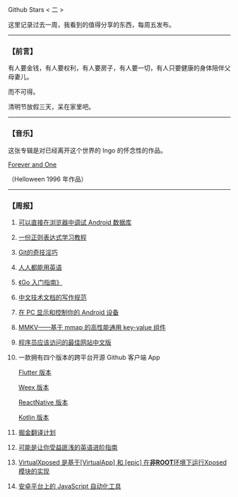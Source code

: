 Github Stars < 二 >

这里记录过去一周，我看到的值得分享的东西，每周五发布。

---

### 【前言】

有人要金钱，有人要权利，有人要房子，有人要一切，有人只要健康的身体陪伴父母妻儿。

而不可得。

清明节放假三天，呆在家里吧。

---

### 【音乐】

这张专辑是对已经离开这个世界的 Ingo 的怀念性的作品。

[Forever and One](https://music.163.com/#/song?id=1425151&userid=34152901)

（Helloween 1996 年作品）

---

### 【周报】

1. [可以直接在浏览器中调试 Android 数据库](https://github.com/amitshekhariitbhu/Android-Debug-Database)

2. [一份正则表达式学习教程](https://github.com/ziishaned/learn-regex/blob/master/translations/README-cn.md)

3. [Git的奇技淫巧](https://github.com/521xueweihan/git-tips)

4. [人人都能用英语](https://github.com/xiaolai/everyone-can-use-english)

5. [《Go 入门指南》](https://github.com/unknwon/the-way-to-go_ZH_CN)

6. [中文技术文档的写作规范](https://github.com/ruanyf/document-style-guide)

7. [在 PC 显示和控制你的 Android 设备](https://github.com/Genymobile/scrcpy)

8. [MMKV——基于 mmap 的高性能通用 key-value 组件](https://github.com/Tencent/MMKV/blob/master/readme_cn.md)

9. [程序员应该访问的最佳网站中文版](https://github.com/tuteng/Best-websites-a-programmer-should-visit-zh#news)

10. 一款拥有四个版本的跨平台开源 Github 客户端 App

    [Flutter 版本](https://github.com/CarGuo/gsy_github_app_flutter)

    [Weex 版本](https://github.com/CarGuo/GSYGithubAppWeex) 

    [ReactNative 版本](https://github.com/CarGuo/GSYGithubApp) 

    [Kotlin 版本](https://github.com/CarGuo/GSYGithubAppKotlin) 

11. [掘金翻译计划](https://github.com/xitu/gold-miner)

12. [可能是让你受益匪浅的英语进阶指南](https://github.com/byoungd/English-level-up-tips-for-Chinese)

13. [VirtualXposed 是基于[VirtualApp] 和 [epic] 在**非ROOT**环境下运行Xposed模块的实现](https://github.com/android-hacker/VirtualXposed/blob/vxp/CHINESE.md)

14. [安卓平台上的 JavaScript 自动化工具](https://github.com/hyb1996/Auto.js)


